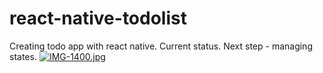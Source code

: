 # react-native-todolist
Creating todo app with react native. Current status. Next step - managing states. 
[![IMG-1400.jpg](https://i.postimg.cc/7ZqPT4dJ/IMG-1400.jpg)](https://postimg.cc/3dbQPsK3)
